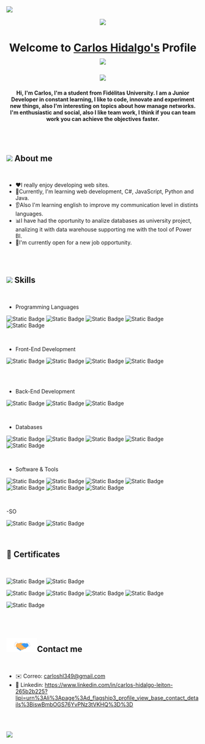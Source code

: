 
<!--Welcome-->
<img src="https://user-images.githubusercontent.com/73097560/115834477-dbab4500-a447-11eb-908a-139a6edaec5c.gif">
<p align="center">
  <img src="https://miro.medium.com/max/2048/1*OohqW5DGh9CQS4hLY5FXzA.png" height="230"/>
</p>

<h1 align="center"><b>Welcome to <a href="https://100rabhcsmc.github.io/Me.io/" target="blank">Carlos Hidalgo's</a> Profile </b><img src="https://media.giphy.com/media/hvRJCLFzcasrR4ia7z/giphy.gif" width="35"></h1>


<p align="center">
	<a href="https://github.com/Bouaskaoun">
		<img src="https://readme-typing-svg.herokuapp.com?lines=Systems+Engineering+Student;Full+Stack+Web+Developer;Teamwork;Always%20learning%20new%20things&center=true&width=380&height=45">
	</a>
</p>



<!--Description-->

<h4 align="center">Hi, I'm Carlos, I'm a student from Fidélitas University. I am a Junior Developer in constant learning, I like to code, innovate and experiment new things, also I'm interesting on topics about how manage networks.
  I'm enthusiastic and social, also I like team work, I think if you can team work you can achieve the objectives faster.
</h4>


<br><br>


<!--About Me-->

## <picture><img src = "https://github.com/7oSkaaa/7oSkaaa/blob/main/Images/about_me.gif?raw=true" width = 30px></picture> About me

<br>

- ❤️I really enjoy developing web sites.
- 🌱Currently, I'm learning web development, C#, JavaScript, Python and Java. 
- 👂Also I'm learning english to improve my communication level in distints languages.
- 📊I have had the oportunity to analize databases as university project, analizing it with data warehouse supporting me with the tool of Power BI.
- 👤I'm currently open for a new job opportunity.

<br><br>


<!--Skills-->

## <img src="https://media2.giphy.com/media/QssGEmpkyEOhBCb7e1/giphy.gif?cid=ecf05e47a0n3gi1bfqntqmob8g9aid1oyj2wr3ds3mg700bl&rid=giphy.gif" width ="25"><b> Skills</b>
<br>


- Programming Languages


![Static Badge](https://img.shields.io/badge/python-%23265C4B?style=for-the-badge&logo=python&logoColor=%238FC1B5)
![Static Badge](https://img.shields.io/badge/javascript-black?style=for-the-badge&logo=javascript&logoColor=%23F7DF1E)
![Static Badge](https://img.shields.io/badge/php-%23012030?style=for-the-badge&logo=php&logoColor=%23777BB4)
![Static Badge](https://img.shields.io/badge/java-red?style=for-the-badge&logoColor=white)
![Static Badge](https://img.shields.io/badge/C%23-purple?style=for-the-badge)




<br>

- Front-End Development


![Static Badge](https://img.shields.io/badge/html5-%23F29325?style=for-the-badge&logo=html5&logoColor=%23E34F26)
![Static Badge](https://img.shields.io/badge/css3-%23589A8D?style=for-the-badge&logo=css3&logoColor=%231572B6)
![Static Badge](https://img.shields.io/badge/react-black?style=for-the-badge&logo=react&logoColor=%2361DAFB)
![Static Badge](https://img.shields.io/badge/Flask-red?style=for-the-badge&logo=flask)




<br>

<br>

- Back-End Development


![Static Badge](https://img.shields.io/badge/nodejs-%235FA04E?style=for-the-badge&logo=nodedotjs&logoColor=white)
![Static Badge](https://img.shields.io/badge/Spring%20Boot-white?style=for-the-badge&logo=Spring%20Boot)
![Static Badge](https://img.shields.io/badge/.Net%20Core-purple?style=for-the-badge&logo=.Net)






<br>

- Databases



![Static Badge](https://img.shields.io/badge/microsoftsqlserver-%23F2F2F2?style=for-the-badge&logo=microsoftsqlserver&logoColor=%23CC2927)
![Static Badge](https://img.shields.io/badge/mysql-%23012030?style=for-the-badge&logo=mysql&logoColor=%234479A1)
![Static Badge](https://img.shields.io/badge/phpmyadmin-%23C2BB00?style=for-the-badge&logo=phpmyadmin&logoColor=%236C78AF)
![Static Badge](https://img.shields.io/badge/postgresql-%23D2E8E3?style=for-the-badge&logo=postgresql&logoColor=postgresql)
![Static Badge](https://img.shields.io/badge/oracle-white?style=for-the-badge&logo=oracle&logoColor=red)



<br>

- Software & Tools

![Static Badge](https://img.shields.io/badge/visualstudiocode-%23007ACC?style=for-the-badge&logo=visualstudiocode&logoColor=white)
![Static Badge](https://img.shields.io/badge/visualstudio-%235C2D91?style=for-the-badge&logo=visualstudio&logoColor=white)
![Static Badge](https://img.shields.io/badge/apachenetbeanside-%231B6AC6?style=for-the-badge&logo=apachenetbeanside&logoColor=white)
![Static Badge](https://img.shields.io/badge/xampp-%23FB7A24?style=for-the-badge&logo=xampp&logoColor=white)
![Static Badge](https://img.shields.io/badge/git-%23F05032?style=for-the-badge&logo=git&logoColor=white)
![Static Badge](https://img.shields.io/badge/github-%23181717?style=for-the-badge&logo=github&logoColor=white)
![Static Badge](https://img.shields.io/badge/powerbi-%23F2C811?style=for-the-badge&logo=powerbi&logoColor=white)


<br>

-SO

![Static Badge](https://img.shields.io/badge/windows11-%230078D4?style=for-the-badge&logo=windows11&logoColor=white)
![Static Badge](https://img.shields.io/badge/windows10-%230078D6?style=for-the-badge&logo=windows10&logoColor=white)


<br>

## 📄 Certificates

<br>

![Static Badge](https://img.shields.io/badge/ccna1-%2345C4B0?style=for-the-badge&logo=cisco&logoColor=black)
![Static Badge](https://img.shields.io/badge/ccna2-%2313678A?style=for-the-badge&logo=cisco&logoColor=black)

![Static Badge](https://img.shields.io/badge/IT%20Essential-%23012030?style=for-the-badge&logo=cisco&logoColor=WHITE)
![Static Badge](https://img.shields.io/badge/Introduction%20to%20IoT-%23012030?style=for-the-badge&logo=cisco&logoColor=WHITE)
![Static Badge](https://img.shields.io/badge/Cibersecurity-%23012030?style=for-the-badge&logo=cisco&logoColor=WHITE)
![Static Badge](https://img.shields.io/badge/Get%20Connected-%23012030?style=for-the-badge&logo=cisco&logoColor=WHITE)

![Static Badge](https://img.shields.io/badge/SCRUM-red?style=for-the-badge&logo=Introduction%20to%20IOT&logoColor=%23777BB4)



<br><br>

## </b><img src="https://github.com/0xAbdulKhalid/0xAbdulKhalid/raw/main/assets/mdImages/handshake.gif" width ="80">Contact me

<br>

- ✉️ Correo: carloshl349@gmail.com
- 👤 Linkedin: https://www.linkedin.com/in/carlos-hidalgo-leiton-265b2b225?lipi=urn%3Ali%3Apage%3Ad_flagship3_profile_view_base_contact_details%3BiswBmbOGS76YvPNz3tVKHQ%3D%3D

<br><br>

<img src="https://user-images.githubusercontent.com/73097560/115834477-dbab4500-a447-11eb-908a-139a6edaec5c.gif">
